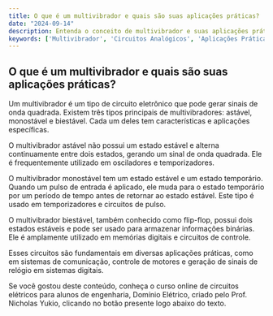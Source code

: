 ```yaml
---
title: O que é um multivibrador e quais são suas aplicações práticas?
date: "2024-09-14"
description: Entenda o conceito de multivibrador e suas aplicações práticas em circuitos analógicos.
keywords: ['Multivibrador', 'Circuitos Analógicos', 'Aplicações Práticas']
---
```


## O que é um multivibrador e quais são suas aplicações práticas?

Um multivibrador é um tipo de circuito eletrônico que pode gerar sinais de onda quadrada. Existem três tipos principais de multivibradores: astável, monostável e biestável. Cada um deles tem características e aplicações específicas.

O multivibrador astável não possui um estado estável e alterna continuamente entre dois estados, gerando um sinal de onda quadrada. Ele é frequentemente utilizado em osciladores e temporizadores.

O multivibrador monostável tem um estado estável e um estado temporário. Quando um pulso de entrada é aplicado, ele muda para o estado temporário por um período de tempo antes de retornar ao estado estável. Este tipo é usado em temporizadores e circuitos de pulso.

O multivibrador biestável, também conhecido como flip-flop, possui dois estados estáveis e pode ser usado para armazenar informações binárias. Ele é amplamente utilizado em memórias digitais e circuitos de controle.

Esses circuitos são fundamentais em diversas aplicações práticas, como em sistemas de comunicação, controle de motores e geração de sinais de relógio em sistemas digitais.

Se você gostou deste conteúdo, conheça o curso online de circuitos elétricos para alunos de engenharia, Domínio Elétrico, criado pelo Prof. Nicholas Yukio, clicando no botão presente logo abaixo do texto.